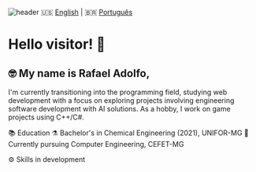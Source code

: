 ![header](https://capsule-render.vercel.app/api?type=waving&height=200&color=6B1F51)
🇺🇸 [English](./README-en.md) | 🇧🇷 [Português](./README.md)

# Hello visitor! 🖖

## 🤓 My name is Rafael Adolfo,
I'm currently transitioning into the programming field, studying web development with a focus on exploring projects involving engineering software development with AI solutions. As a hobby, I work on game projects using C++/C#.

📚 Education
⚗️ Bachelor's in Chemical Engineering (2021), UNIFOR-MG
📝 Currently pursuing Computer Engineering, CEFET-MG

⚙️ Skills in development
